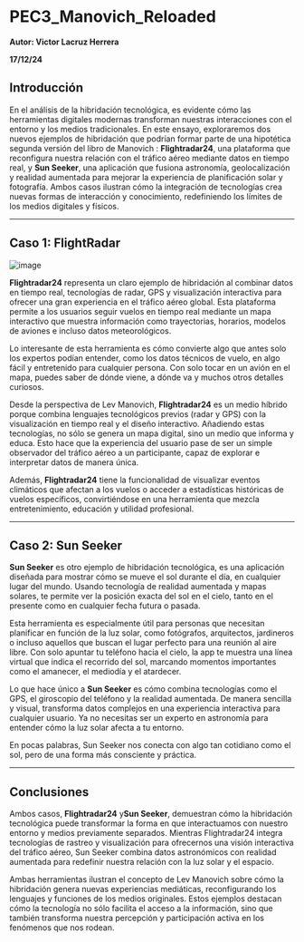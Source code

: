 # PEC3_Manovich_Reloaded
**Autor: Victor Lacruz Herrera**

**17/12/24**

## Introducción
En el análisis de la hibridación tecnológica, es evidente cómo las herramientas digitales modernas transforman nuestras interacciones con el entorno y los medios tradicionales. 
En este ensayo, exploraremos dos nuevos ejemplos de hibridación que podrían formar parte de una hipotética segunda versión del libro de Manovich : **Flightradar24**, una plataforma que reconfigura nuestra relación con el tráfico aéreo mediante datos en tiempo real, y **Sun Seeker**, una aplicación que fusiona astronomía, geolocalización y realidad aumentada para mejorar la experiencia de planificación solar y fotografía. Ambos casos ilustran cómo la integración de tecnologías crea nuevas formas de interacción y conocimiento, redefiniendo los límites de los medios digitales y físicos.

---
## Caso 1: FlightRadar

![image](https://github.com/user-attachments/assets/31fdc6df-4352-4770-afe1-d9d77b65082d)

**Flightradar24** representa un claro ejemplo de hibridación al combinar datos en tiempo real, tecnologías de radar, GPS y visualización interactiva para ofrecer una gran experiencia en el tráfico aéreo global. Esta plataforma permite a los usuarios seguir vuelos en tiempo real mediante un mapa interactivo que muestra información como trayectorias, horarios, modelos de aviones e incluso datos meteorológicos.

Lo interesante de esta herramienta es cómo convierte algo que antes solo los expertos podían entender, como los datos técnicos de vuelo, en algo fácil y entretenido para cualquier persona. Con solo tocar en un avión en el mapa, puedes saber de dónde viene, a dónde va y muchos otros detalles curiosos.

Desde la perspectiva de Lev Manovich, **Flightradar24** es un medio híbrido porque combina lenguajes tecnológicos previos (radar y GPS) con la visualización en tiempo real y el diseño interactivo. Añadiendo estas tecnologías, no sólo se genera un mapa digital, sino un medio que informa y educa. Esto hace que la experiencia del usuario pase de ser un simple observador del tráfico aéreo a un participante, capaz de explorar e interpretar datos de manera única.

Además, **Flightradar24** tiene la funcionalidad de visualizar eventos climáticos que afectan a los vuelos o acceder a estadísticas históricas de vuelos específicos, convirtiéndose en una herramienta que mezcla entretenimiento, educación y utilidad profesional.

---
## Caso 2: Sun Seeker 

**Sun Seeker** es otro ejemplo de hibridación tecnológica, es una aplicación diseñada para mostrar cómo se mueve el sol durante el día, en cualquier lugar del mundo. Usando tecnología de realidad aumentada y mapas solares, te permite ver la posición exacta del sol en el cielo, tanto en el presente como en cualquier fecha futura o pasada.

Esta herramienta es especialmente útil para personas que necesitan planificar en función de la luz solar, como fotógrafos, arquitectos, jardineros o incluso aquellos que buscan el lugar perfecto para una reunión al aire libre. Con solo apuntar tu teléfono hacia el cielo, la app te muestra una línea virtual que indica el recorrido del sol, marcando momentos importantes como el amanecer, el mediodía y el atardecer.

Lo que hace único a **Sun Seeker** es cómo combina tecnologías como el GPS, el giroscopio del teléfono y la realidad aumentada. De manera sencilla y visual, transforma datos complejos en una experiencia interactiva para cualquier usuario. Ya no necesitas ser un experto en astronomía para entender cómo la luz solar afecta a tu entorno.

En pocas palabras, Sun Seeker nos conecta con algo tan cotidiano como el sol, pero de una forma más consciente y práctica.

---
## Conclusiones

Ambos casos, **Flightradar24** y**Sun Seeker**, demuestran cómo la hibridación tecnológica puede transformar la forma en que interactuamos con nuestro entorno y medios previamente separados. Mientras Flightradar24 integra tecnologías de rastreo y visualización para ofrecernos una visión interactiva del tráfico aéreo, Sun Seeker combina datos astronómicos con realidad aumentada para redefinir nuestra relación con la luz solar y el espacio.

Ambas herramientas ilustran el concepto de Lev Manovich sobre cómo la hibridación genera nuevas experiencias mediáticas, reconfigurando los lenguajes y funciones de los medios originales. Estos ejemplos destacan cómo la tecnología no sólo facilita el acceso a la información, sino que también transforma nuestra percepción y participación activa en los fenómenos que nos rodean.

